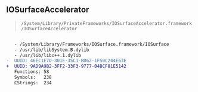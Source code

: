 ## IOSurfaceAccelerator

> `/System/Library/PrivateFrameworks/IOSurfaceAccelerator.framework/IOSurfaceAccelerator`

```diff

   - /System/Library/Frameworks/IOSurface.framework/IOSurface
   - /usr/lib/libSystem.B.dylib
   - /usr/lib/libc++.1.dylib
-  UUID: 46EC1E7D-301E-35C1-BD62-1F50C244E63E
+  UUID: 9AD9A9B2-3FF2-33F3-9777-04BCF81E5142
   Functions: 58
   Symbols:   238
   CStrings:  234

```
